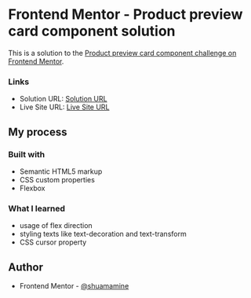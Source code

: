 # Frontend Mentor -  Product preview card component solution

This is a solution to the [Product preview card component challenge on Frontend Mentor](https://www.frontendmentor.io/challenges/product-preview-card-component-GO7UmttRfa).

### Links

- Solution URL: [Solution URL](https://www.frontendmentor.io/solutions/product-preview-card-component-challenge-using-html-and-css-JdT3sJmeEp)
- Live Site URL: [Live Site URL](https://product-preview-cardcomponent-challenge.vercel.app/)

## My process

### Built with

- Semantic HTML5 markup
- CSS custom properties
- Flexbox

### What I learned

- usage of flex direction
- styling texts like text-decoration and text-transform
- CSS cursor property

 ## Author
  
- Frontend Mentor - [@shuamamine](https://www.frontendmentor.io/profile/shuamamine)
